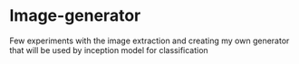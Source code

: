 # Image-generator
Few experiments with the image extraction and creating my own generator that will be used by inception model for classification

